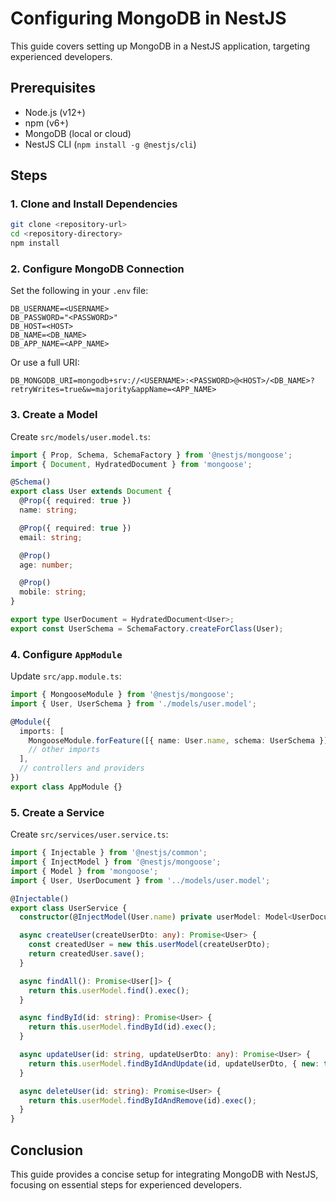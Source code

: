 # Configuring MongoDB in NestJS

This guide covers setting up MongoDB in a NestJS application, targeting experienced developers.

## Prerequisites

- Node.js (v12+)
- npm (v6+)
- MongoDB (local or cloud)
- NestJS CLI (`npm install -g @nestjs/cli`)

## Steps

### 1. Clone and Install Dependencies

```bash
git clone <repository-url>
cd <repository-directory>
npm install
```

### 2. Configure MongoDB Connection

Set the following in your `.env` file:

```dotenv
DB_USERNAME=<USERNAME>
DB_PASSWORD="<PASSWORD>"
DB_HOST=<HOST>
DB_NAME=<DB_NAME>
DB_APP_NAME=<APP_NAME>
```

Or use a full URI:

```dotenv
DB_MONGODB_URI=mongodb+srv://<USERNAME>:<PASSWORD>@<HOST>/<DB_NAME>?retryWrites=true&w=majority&appName=<APP_NAME>
```

### 3. Create a Model

Create `src/models/user.model.ts`:

```typescript
import { Prop, Schema, SchemaFactory } from '@nestjs/mongoose';
import { Document, HydratedDocument } from 'mongoose';

@Schema()
export class User extends Document {
  @Prop({ required: true })
  name: string;

  @Prop({ required: true })
  email: string;

  @Prop()
  age: number;

  @Prop()
  mobile: string;
}

export type UserDocument = HydratedDocument<User>;
export const UserSchema = SchemaFactory.createForClass(User);
```

### 4. Configure `AppModule`

Update `src/app.module.ts`:

```typescript
import { MongooseModule } from '@nestjs/mongoose';
import { User, UserSchema } from './models/user.model';

@Module({
  imports: [
    MongooseModule.forFeature([{ name: User.name, schema: UserSchema }]),
    // other imports
  ],
  // controllers and providers
})
export class AppModule {}
```

### 5. Create a Service

Create `src/services/user.service.ts`:

```typescript
import { Injectable } from '@nestjs/common';
import { InjectModel } from '@nestjs/mongoose';
import { Model } from 'mongoose';
import { User, UserDocument } from '../models/user.model';

@Injectable()
export class UserService {
  constructor(@InjectModel(User.name) private userModel: Model<UserDocument>) {}

  async createUser(createUserDto: any): Promise<User> {
    const createdUser = new this.userModel(createUserDto);
    return createdUser.save();
  }

  async findAll(): Promise<User[]> {
    return this.userModel.find().exec();
  }

  async findById(id: string): Promise<User> {
    return this.userModel.findById(id).exec();
  }

  async updateUser(id: string, updateUserDto: any): Promise<User> {
    return this.userModel.findByIdAndUpdate(id, updateUserDto, { new: true }).exec();
  }

  async deleteUser(id: string): Promise<User> {
    return this.userModel.findByIdAndRemove(id).exec();
  }
}
```

## Conclusion

This guide provides a concise setup for integrating MongoDB with NestJS, focusing on essential steps for experienced developers.
